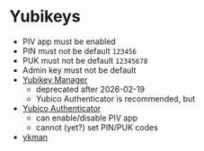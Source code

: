 # Yubikeys

* PIV app must be enabled
* PIN must not be default `123456`
* PUK must not be default `12345678`
* Admin key must not be default
* [Yubikey Manager](https://www.yubico.com/support/download/yubikey-manager/)
    * deprecated after 2026-02-19
    * Yubico Authenticator is recommended, but
* [Yubico Authenticator](https://www.yubico.com/products/yubico-authenticator/)
    * can enable/disable PIV app
    * cannot (yet?) set PIN/PUK codes
* [ykman](https://docs.yubico.com/software/yubikey/tools/ykman/)
